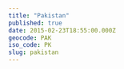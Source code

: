 ```yaml
---
title: "Pakistan"
published: true
date: 2015-02-23T18:55:00.000Z
geocode: PAK
iso_code: PK
slug: pakistan
---
```

